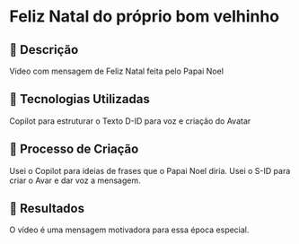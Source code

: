 # Feliz Natal do próprio bom velhinho

## 📒 Descrição
Video com mensagem de Feliz Natal feita pelo Papai Noel

## 🤖 Tecnologias Utilizadas
Copilot para estruturar o Texto
D-ID para voz e criação do Avatar

## 🧐 Processo de Criação
Usei o Copilot para ideias de frases que o Papai Noel diria. Usei o S-ID para criar o Avar e dar voz a mensagem.

## 🚀 Resultados
O vídeo é uma mensagem motivadora para essa época especial.
